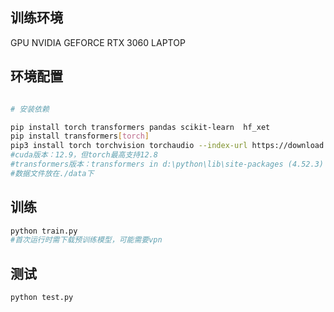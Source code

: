 ## 训练环境

GPU NVIDIA GEFORCE RTX 3060 LAPTOP


## 环境配置
```bash

# 安装依赖

pip install torch transformers pandas scikit-learn  hf_xet
pip install transformers[torch]
pip3 install torch torchvision torchaudio --index-url https://download.pytorch.org/whl/cu128
#cuda版本：12.9，但torch最高支持12.8
#transformers版本：transformers in d:\python\lib\site-packages (4.52.3)
#数据文件放在./data下
```
## 训练
```bash
python train.py
#首次运行时需下载预训练模型，可能需要vpn
```


## 测试
```bash
python test.py
```

